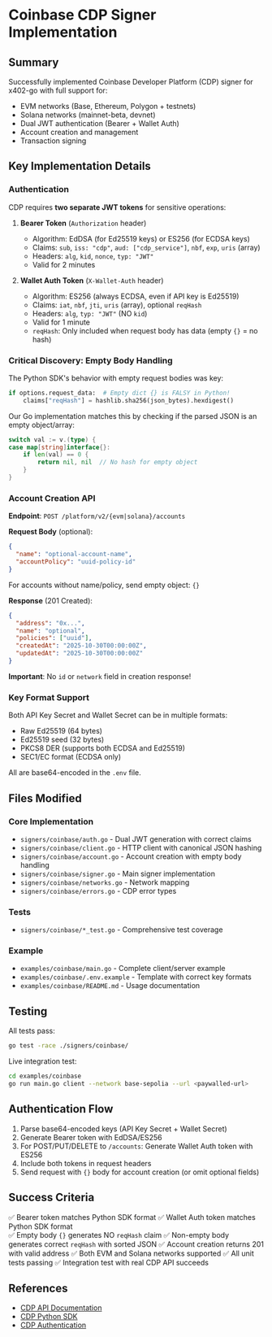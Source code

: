# Coinbase CDP Signer Implementation

## Summary

Successfully implemented Coinbase Developer Platform (CDP) signer for x402-go with full support for:
- EVM networks (Base, Ethereum, Polygon + testnets)
- Solana networks (mainnet-beta, devnet)
- Dual JWT authentication (Bearer + Wallet Auth)
- Account creation and management
- Transaction signing

## Key Implementation Details

### Authentication

CDP requires **two separate JWT tokens** for sensitive operations:

1. **Bearer Token** (`Authorization` header)
   - Algorithm: EdDSA (for Ed25519 keys) or ES256 (for ECDSA keys)
   - Claims: `sub`, `iss: "cdp"`, `aud: ["cdp_service"]`, `nbf`, `exp`, `uris` (array)
   - Headers: `alg`, `kid`, `nonce`, `typ: "JWT"`
   - Valid for 2 minutes

2. **Wallet Auth Token** (`X-Wallet-Auth` header)
   - Algorithm: ES256 (always ECDSA, even if API key is Ed25519)
   - Claims: `iat`, `nbf`, `jti`, `uris` (array), optional `reqHash`
   - Headers: `alg`, `typ: "JWT"` (NO `kid`)
   - Valid for 1 minute
   - `reqHash`: Only included when request body has data (empty `{}` = no hash)

### Critical Discovery: Empty Body Handling

The Python SDK's behavior with empty request bodies was key:
```python
if options.request_data:  # Empty dict {} is FALSY in Python!
    claims["reqHash"] = hashlib.sha256(json_bytes).hexdigest()
```

Our Go implementation matches this by checking if the parsed JSON is an empty object/array:
```go
switch val := v.(type) {
case map[string]interface{}:
    if len(val) == 0 {
        return nil, nil  // No hash for empty object
    }
}
```

### Account Creation API

**Endpoint**: `POST /platform/v2/{evm|solana}/accounts`

**Request Body** (optional):
```json
{
  "name": "optional-account-name",
  "accountPolicy": "uuid-policy-id"
}
```

For accounts without name/policy, send empty object: `{}`

**Response** (201 Created):
```json
{
  "address": "0x...",
  "name": "optional",
  "policies": ["uuid"],
  "createdAt": "2025-10-30T00:00:00Z",
  "updatedAt": "2025-10-30T00:00:00Z"
}
```

**Important**: No `id` or `network` field in creation response!

### Key Format Support

Both API Key Secret and Wallet Secret can be in multiple formats:
- Raw Ed25519 (64 bytes)
- Ed25519 seed (32 bytes)
- PKCS8 DER (supports both ECDSA and Ed25519)
- SEC1/EC format (ECDSA only)

All are base64-encoded in the `.env` file.

## Files Modified

### Core Implementation
- `signers/coinbase/auth.go` - Dual JWT generation with correct claims
- `signers/coinbase/client.go` - HTTP client with canonical JSON hashing
- `signers/coinbase/account.go` - Account creation with empty body handling
- `signers/coinbase/signer.go` - Main signer implementation
- `signers/coinbase/networks.go` - Network mapping
- `signers/coinbase/errors.go` - CDP error types

### Tests
- `signers/coinbase/*_test.go` - Comprehensive test coverage

### Example
- `examples/coinbase/main.go` - Complete client/server example
- `examples/coinbase/.env.example` - Template with correct key formats
- `examples/coinbase/README.md` - Usage documentation

## Testing

All tests pass:
```bash
go test -race ./signers/coinbase/
```

Live integration test:
```bash
cd examples/coinbase
go run main.go client --network base-sepolia --url <paywalled-url>
```

## Authentication Flow

1. Parse base64-encoded keys (API Key Secret + Wallet Secret)
2. Generate Bearer token with EdDSA/ES256
3. For POST/PUT/DELETE to `/accounts`: Generate Wallet Auth token with ES256
4. Include both tokens in request headers
5. Send request with `{}` body for account creation (or omit optional fields)

## Success Criteria

✅ Bearer token matches Python SDK format
✅ Wallet Auth token matches Python SDK format  
✅ Empty body `{}` generates NO `reqHash` claim
✅ Non-empty body generates correct `reqHash` with sorted JSON
✅ Account creation returns 201 with valid address
✅ Both EVM and Solana networks supported
✅ All unit tests passing
✅ Integration test with real CDP API succeeds

## References

- [CDP API Documentation](https://docs.cdp.coinbase.com/api-reference/v2/)
- [CDP Python SDK](https://github.com/coinbase/cdp-sdk/tree/main/python)
- [CDP Authentication](https://docs.cdp.coinbase.com/api-reference/v2/authentication)
